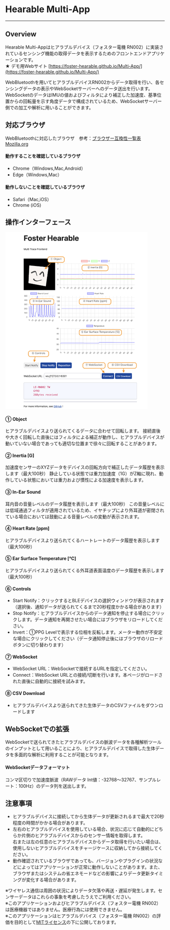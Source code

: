 # Hearable Multi-App
---
## Overview
Hearable Multi-Appはヒアラブルデバイス（フォスター電機 RN002）に実装されているセンシング機能の取得データを表示するためのフロントエンドアプリケーションです。\
★ デモ用Webサイト [https://foster-hearable.github.io/Multi-App/](https://foster-hearable.github.io/Multi-App/)

WebBluetoothを用いてヒアラブルデバイスRN002からデータ取得を行い、各センシングデータの表示やWebSocketサーバーへのデータ送出を行います。\
WebSocketのデータはIMUの値およびフィルタにより補正した加速度、基準位置からの回転量を示す角度データで構成されているため、WebSocketサーバー側での加工や解析に用いることができます。

## 対応ブラウザ
WebBluetoothに対応したブラウザ　参考：[ブラウザー互換性一覧表 Mozilla.org](https://developer.mozilla.org/ja/docs/Web/API/Web_Bluetooth_API#ブラウザーの互換性)

#### 動作することを確認しているブラウザ
- Chrome（Windows,Mac,Android）
- Edge（Windows,Mac）
  
#### 動作しないことを確認しているブラウザ
- Safari（Mac,iOS）
- Chrome (iOS)


## 操作インターフェース
<img src="Panel.png" width="450">

#### ① Object
ヒアラブルデバイスより送られてくるデータに合わせて回転します。
接続直後や大きく回転した直後にはフィルタによる補正が動作し、ヒアラブルデバイスが動いていない場合であっても適切な位置まで徐々に回転することがあります。

#### ② Inertia [G]
加速度センサーのXYZデータをデバイスの回転方向で補正したデータ履歴を表示します（最大100秒）
静止している状態では重力加速度（1G）がZ軸に現れ、動作している状態においては重力および慣性による加速度を表示します。

#### ③ In-Ear Sound
耳内音の音量レベルのデータ履歴を表示します（最大100秒）
この音量レベルには低域通過フィルタが適用されているため、イヤチップにより外耳道が密閉されている場合においては鼓動による音量レベルの変動が表示されます。

#### ④ Heart Rate [ppm]
ヒアラブルデバイスより送られてくるハートレートのデータ履歴を表示します（最大100秒）

#### ⑤ Ear Surface Temperature [℃]
ヒアラブルデバイスより送られてくる外耳道表面温度のデータ履歴を表示します（最大100秒）

#### ⑥ Controls
- Start Notify：クリックするとBLEデバイスの選択ウィンドウが表示されます（選択後、通知データが送られてくるまで20秒程度かかる場合があります）
- Stop Notify：ヒアラブルデバイスからのデータ通知を停止する場合にクリックします。データ通知を再開させたい場合にはブラウザをリロードしてください。
- Invert：①PPG Levelで表示する位相を反転します。メーター動作が不安定な場合にクリックしてください（データ通知停止後にはブラウザのリロードボタンに切り替わります）

#### ⑦ WebSocket
- WebSocket URL：WebSocketで接続するURLを指定してください。
- Connect：WebSocket URLとの接続/切断を行います。本ページがロードされた直後に自動的に接続を試みます。
  
#### ⑧ CSV Download
- ヒアラブルデバイスより送られてきた生体データのCSVファイルをダウンロードします

## WebSocketでの拡張
WebSocketで送られてきたヒアラブルデバイスの脈波データを各種解析ツールのインプットとして用いることにより、ヒアラブルデバイスで取得した生体データを多面的な解析に利用することが可能となります。

#### WebSocketデータフォーマット
コンマ区切りで加速度脈波（RAWデータ Int値：-32768〜32767、サンプルレート：100Hz）のデータ列を送出します。



## 注意事項
- ヒアラブルデバイスに接続してから生体データが更新されるまで最大で20秒程度の時間がかかる場合があります。
- 左右のヒアラブルデバイスを使用している場合、状況に応じて自動的にどちらか片側のヒアラブルデバイスからのセンサー情報を取得します。\
  右または左の任意のヒアラブルデバイスからデータ取得を行いたい場合は、使用しないヒアラブルデバイスをチャージケースに収納してから接続してください。
- 動作確認されているブラウザであっても、バージョンやプラグインの状況などによってはアプリケーションが正常に動作しないことがあります。また、ブラウザまたはシステムの省エネモードなどの影響によりデータ更新タイミングが変化する場合があります。

  
※ワイヤレス通信は周囲の状況によりデータ欠落や再送・遅延が発生します。センサーデータはこれらの事象を考慮したうえでご利用ください。\
※このアプリケーションおよびヒアラブルデバイス（フォスター電機 RN002）は医療機器ではありません。医療行為には使用できません。\
※このアプリケーションはヒアラブルデバイス（フォスター電機 RN002）の評価を目的として[MITライセンス](https://github.com/foster-hearable/HeadTracker/blob/e59c1e2fe2de506fb53649f6b3cb550f1e6ca852/LICENSE.txt)の下に公開しております。
